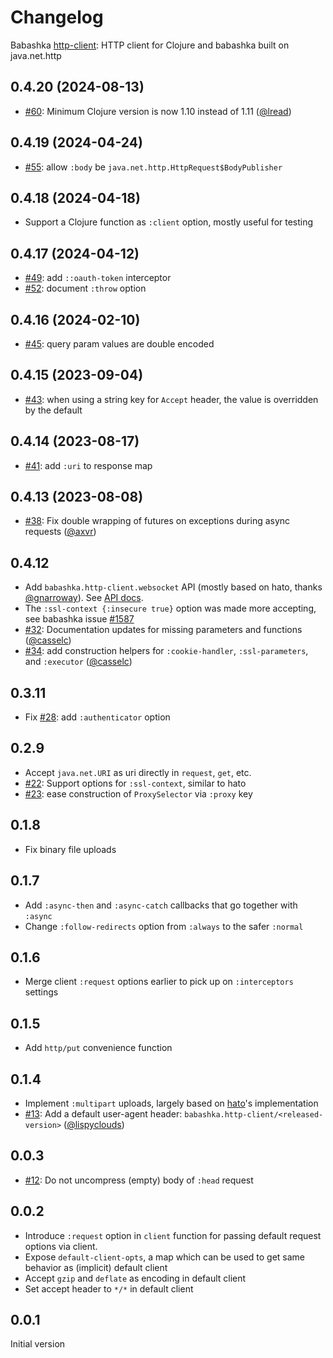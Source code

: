 # Changelog

Babashka [http-client](https://github.com/babashka/http-client): HTTP client for Clojure and babashka built on java.net.http

## 0.4.20 (2024-08-13)

- [#60](https://github.com/babashka/http-client/issues/60): Minimum Clojure version is now 1.10 instead of 1.11
([@lread](https://github.com/lread))

## 0.4.19 (2024-04-24)

- [#55](https://github.com/babashka/http-client/issues/55): allow `:body` be `java.net.http.HttpRequest$BodyPublisher`

## 0.4.18 (2024-04-18)

- Support a Clojure function as `:client` option, mostly useful for testing

## 0.4.17 (2024-04-12)

- [#49](https://github.com/babashka/http-client/issues/49): add `::oauth-token` interceptor
- [#52](https://github.com/babashka/http-client/issues/52): document `:throw` option

## 0.4.16 (2024-02-10)

- [#45](https://github.com/babashka/http-client/issues/45): query param values are double encoded

## 0.4.15 (2023-09-04)

- [#43](https://github.com/babashka/http-client/issues/43): when using a string key for `Accept` header, the value is overridden by the default

## 0.4.14 (2023-08-17)

- [#41](https://github.com/babashka/http-client/issues/41): add `:uri` to response map

## 0.4.13 (2023-08-08)

- [#38](https://github.com/babashka/http-client/issues/38): Fix double wrapping of futures on exceptions during async requests ([@axvr](https://github.com/axvr))

## 0.4.12

- Add `babashka.http-client.websocket` API (mostly based on hato, thanks [@gnarroway](https://github.com/gnarroway)). See [API docs](https://github.com/babashka/http-client/blob/main/API.md#babashka.http-client.websocket).
- The `:ssl-context {:insecure true}` option was made more accepting, see babashka issue [#1587](https://github.com/babashka/babashka/issues/1587)
- [#32](https://github.com/babashka/http-client/issues/32): Documentation updates for missing parameters and functions ([@casselc](https://github.com/casselc))
- [#34](https://github.com/babashka/http-client/issues/34): add construction helpers for `:cookie-handler`, `:ssl-parameters`, and `:executor` ([@casselc](https://github.com/casselc))

## 0.3.11

- Fix [#28](https://github.com/babashka/http-client/issues/28): add `:authenticator` option

## 0.2.9

- Accept `java.net.URI` as uri directly in `request`, `get`, etc.
- [#22](https://github.com/babashka/http-client/issues/22): Support options for `:ssl-context`, similar to hato
- [#23](https://github.com/babashka/http-client/issues/23): ease construction of `ProxySelector` via `:proxy` key

## 0.1.8

- Fix binary file uploads

## 0.1.7

- Add `:async-then` and `:async-catch` callbacks that go together with `:async`
- Change `:follow-redirects` option from `:always` to the safer `:normal`

## 0.1.6

- Merge client `:request` options earlier to pick up on `:interceptors` settings

## 0.1.5

- Add `http/put` convenience function

## 0.1.4

- Implement `:multipart` uploads, largely based on [hato](https://github.com/gnarroway/hato)'s implementation
- [#13](https://github.com/babashka/http-client/issues/13): Add a default user-agent header: `babashka.http-client/<released-version>` ([@lispyclouds](https://github.com/lispyclouds))

## 0.0.3

- [#12](https://github.com/babashka/http-client/issues/12): Do not uncompress (empty) body of `:head` request

## 0.0.2

- Introduce `:request` option in `client` function for passing default request options via client.
- Expose `default-client-opts`, a map which can be used to get same behavior as (implicit) default client
- Accept `gzip` and `deflate` as encoding in default client
- Set accept header to `*/*` in default client

## 0.0.1

Initial version

